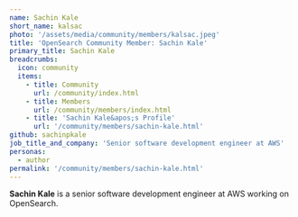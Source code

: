 ```yaml
---
name: Sachin Kale
short_name: kalsac
photo: '/assets/media/community/members/kalsac.jpeg'
title: 'OpenSearch Community Member: Sachin Kale'
primary_title: Sachin Kale
breadcrumbs:
  icon: community
  items:
    - title: Community
      url: /community/index.html
    - title: Members
      url: /community/members/index.html
    - title: 'Sachin Kale&apos;s Profile'
      url: '/community/members/sachin-kale.html'
github: sachinpkale
job_title_and_company: 'Senior software development engineer at AWS'
personas:
  - author
permalink: '/community/members/sachin-kale.html'
---
```


**Sachin Kale** is a senior software development engineer at AWS working on OpenSearch.
